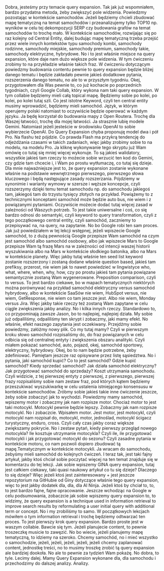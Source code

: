 Dobra, jesteśmy przy temacie query expansion. Tak jak już wspomniałem, bardzo przydatna metoda, żeby zwiększyć pole widzenia. Powiedzmy pozostając w kontekście samochodów. Jeżeli będziemy chcieli zbudować mapę tematyczną na temat samochodów i przeanalizujemy tylko TOP10 np. wyników w celu tej dekompozycji SERP czy budowania grafów na temat samochodów to trochę mało. W kontekście samochodów, rozwijając się po raz kolejny od Central Entity, dalej budując mapę tematyczną trzeba przejść przez wiele innych kontekstów typu samochody kombi, samochody rodzinne, samochody miejskie, samochody premium, samochody takie, samochody elektryczne, hybrydowe. No i to jest właśnie miejsce na query expansion, które daje nam dużo większe pole widzenia. W tym ćwiczeniu zrobimy to na przykładzie właśnie takich fraz. W ćwiczeniu dotyczącym powiedzmy budowania contentu pewnie to query expansion będzie bliżej danego tematu i będzie zakładało pewnie jakieś dodatkowe pytania, rozszerzenia danego tematu, no ale to w przyszłym tygodniu. Okej, przygotowałem dla Was pewnie to, co już kochacie po poprzednich tygodniach, czyli Google Collab, który wykona nam taki query expansion. W tym collabie będziemy mieli całą topical mapę. Będziemy sobie po kolei, po kolei, po kolei tutaj szli. Co jest istotne Keyword, czyli ten central entity musimy wprowadzić, będziemy mieli samochód. Język, w którym operujemy polski natomiast to oczywiście będzie operować w każdym języku. Ja będę korzystał do budowania mapy z Open Routera. Trochę dla Waszej łatwości, trochę dla mojej łatwości. Ja strasznie lubię modele Gemini. Natomiast jeżeli jesteście w środowisku OpenAI to sobie wybierzecie OpenAI. Do Query Expansion chyba proponuję model dwa i pół Pro. Na flashu też pójdzie. Co prawda Flash ma przykrą tendencję do odjeżdżania czasami w takich zadaniach, więc jakby zrobimy sobie to na modelu, na modelu Pro. Ja kliknę wykonywanie tego skryptu już Wam omówię co tutaj się mniej więcej wykonuje. To są jakieś walidatory, wszystkie jakieś tam rzeczy to możecie sobie wrzucić ten kod do Gemini, czy gdzie tam chcecie i, i Wam po prostu wytłumaczę, co tutaj się dzieje. Dla mnie najważniejsze jest to, że query expansion zostanie wykonane właśnie na podstawie wewnętrznego pierwszego, pierwszego słowa kluczowego i będą następujące zasady rozszerzania. Pójdziemy w synonimie i warianty wymowy w szersze i węższe koncepcje, czyli rozszerzymy dzięki temu temat samochodu np. do samochodu jakiegoś tam, jakiegoś tam do trzystu tysięcy złotych na przykład. Powiążemy to z technicznymi konceptami samochód może będzie auto bus, nie wiem i z powiązanymi pytaniami. Oczywiście możecie dodać tutaj więcej zasad w zależności od Waszych potrzeb. To jest takie uniwersalne i coś, co się bardzo odnosi do semantyki, czyli keyword to query transformation, czyli z tego początkowego central entity, czyli samochód, zaczniemy to przepisywać na, na query, na zapytanie. No bo Google robi ten sam proces. Jak już powiedziałem w tej lekcji wstępnej, jeżeli wpiszecie Google samochód, to z dużą pewnością Google przepisze Wam samochód na czym jest samochód albo samochód osobowy, albo jak wpiszecie Mars to Google przepisze Wam tą frazę Mars na w zależności od intencji waszej historii wyszukiwania albo na Mars w kontekście słodkiego batonika, albo na Mars w kontekście planety. Więc jakby tutaj właśnie ten seed list keyword zostanie rozszerzony i zostaną dodane właśnie question based, jakieś tam prefiksy, przerost, nie wiem jak to nawet powiedzieć w lingwistyce who, what, where, when, why, how, czy po prostu jakieś tam pytania powiązane semantycznie zostaną Wam wygenerowane. Preposition comparison, czyli to versus. To jest bardzo ciekawe, bo w mapach tematycznych niektórych można porównywać na przykład samochód elektryczny versus samochód hybrydowy, albo w kontekście SaaSów nie wiem, HubSpot versus, nie wiem, GetResponse, nie wiem co tam jeszcze jest. Albo nie wiem, Monday versus Jira. Więc jakby takie rzeczy też zostaną Wam zapytane w celu ciągle zwiększenia jakby analizy. No i kilka innych rzeczy. Standardowo to, co przypominają zawsze Jason, bo to najlepiej, najlepiej działa. My sobie już odpaliliśmy, odpaliliśmy ten skrypt i zobaczmy, jaki mamy efekt. No właśnie, efekt naszego zapytania jest oczekiwany. Przejdźmy sobie powiedzmy, załóżmy nowy plik. Co my tutaj mamy? Czyli w pierwszym kroku słowo samochód rozpisaliśmy do, do fraz powiązanych w celu odbicia się od centralnej entyty i zwiększenia obszaru analityki. Czyli miałem pokazać samochód, auto, pojazd, okej, samochód sportowy, elektryczny, hybrydowy. Okej, bo to nam będzie potrzebne, żeby zdefiniować. Pamiętam jeszcze raz opisywane przez listę sąsiedztwa. No i pytania, jaki samochód kupić? Co to jest samochód? Gdzie kupić samochód? Kiedy sprzedać samochód? Jak działa samochód elektryczny? Jak przygotować samochód do sprzedaży? Koszt utrzymania samochodu. Czyli widzicie, z tej pierwszej entyty z pierwszej, z pierwszego, pierwszej frazy rozpisaliśmy sobie nam zestaw fraz, pod których kątem będziemy przeszukiwać wyszukiwarkę w celu ustalenia istniejącego konsensusu w kontekście samochodów. Zróbmy sobie jakieś takie inne ćwiczenie jeszcze, żeby sobie zobaczyć jak to wychodzi. Powiedzmy mamy samochód, wpiszemy motor i zobaczmy jak nam rozpisze motor. Chociaż motor to jest taki motocykl. Motocykl pewnie będzie lepszy. Zobaczmy jak nam rozpisze motocykl. No i zobaczcie. Wpisałem motor. Jest motor, jest motocykl, czyli motocykl nam rozpisał do, motocykl, motor, jednoślad, motocykl ścigacz turystyczny, enduro, cross. Czyli cały czas jakby coraz większe zwiększamy pokrycie. No i zestaw pytań, kiedy pierwszy przegląd nowego motocykla? Ile kosztuje utrzymanie motocykla? Czyli ile, ile przygotować motocykli i jak przygotować motocykl do sezonu? Czyli zasadne pytania w kontekście motoru, co nam pozwoli dopiero zbudować tą mapę.Tematycznym w kontekście motocykli. Ja wracam do samochodu, żebyśmy mieli samochód do kolejnych ćwiczeń. I teraz tak, jest taki fajny artykuł, jakby ktoś chciał sobie poczytać więcej na ten temat znajduje się w komentarzu do tej lekcji. Jak sobie wpiszemy GINA query expansion, tutaj jest całkiem ciekawy, taki quasi naukowy artykuł co tu się dzieje? Dlaczego to się dzieje? Więc jeżeli ktoś jest zainteresowany + jest jeszcze repozytorium na GitHubie od Giny dotyczące właśnie tego query expansion, więc to jest jakby dodatek dla, dla, dla AI Ninja. Jeżeli ktoś by chciał to, to, to jest bardzo fajne, fajne opracowanie. Jeszcze wchodząc na Google w celu podsumowania, zobaczcie jak sobie wpiszemy query expansion to, to widzimy, że query expansion is a technique used in information retrieval to improve search results by reformulating a user initial query with additional term or concept. No i my zrobiliśmy to samo. W początkowych lekcjach mówiłem o tym information retrieval i trochę będziemy odtwarzać ten proces. To jest pierwszy krok query expansion. Bardzo proste jest w waszym collabie. Bawcie się tym. Jeżeli planujecie content, to pewnie troszeczkę musicie to zawęzić. No bo wiecie, jeżeli planujemy mapę tematyczną, to idziemy na szeroko. Chcemy samochód, no i mieć wszystko o samochodzie, jeżeli, jeżeli, jeżeli, jeżeli, jeżeli chcemy zaplanować content, jednostkę treści, no to musimy troszkę zrobić tą query expansion ale bardziej dookoła. No ale to pewnie za tydzień Wam pokażę. No dobra, to tyle. Lecimy dalej. Mamy Query Expansion wykonane dla, dla samochodu i przechodzimy do dalszej analizy. Analizy. 